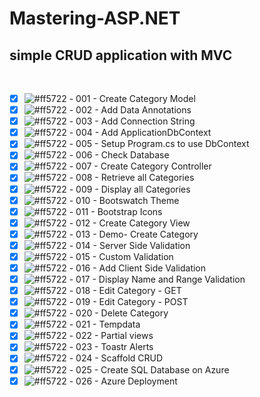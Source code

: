 # Mastering-ASP.NET
## simple CRUD application with MVC

<br>

- [x] ![#ff5722](https://via.placeholder.com/12/ff5722/000000?text=+)  - 001 - Create Category Model
- [x] ![#ff5722](https://via.placeholder.com/12/ff5722/000000?text=+)  - 002 - Add Data Annotations
- [x] ![#ff5722](https://via.placeholder.com/12/ff5722/000000?text=+)  - 003 - Add Connection String
- [x] ![#ff5722](https://via.placeholder.com/12/ff5722/000000?text=+)  - 004 - Add ApplicationDbContext
- [x] ![#ff5722](https://via.placeholder.com/12/ff5722/000000?text=+)  - 005 - Setup Program.cs to use DbContext
- [x] ![#ff5722](https://via.placeholder.com/12/ff5722/000000?text=+)  - 006 - Check Database
- [x] ![#ff5722](https://via.placeholder.com/12/ff5722/000000?text=+)  - 007 - Create Category Controller
- [x] ![#ff5722](https://via.placeholder.com/12/ff5722/000000?text=+)  - 008 - Retrieve all Categories 
- [X] ![#ff5722](https://via.placeholder.com/12/ff5722/000000?text=+)  - 009 - Display all Categories
- [x] ![#ff5722](https://via.placeholder.com/12/ff5722/000000?text=+)  - 010 - Bootswatch Theme
- [x] ![#ff5722](https://via.placeholder.com/12/ff5722/000000?text=+)  - 011 - Bootstrap Icons
- [x] ![#ff5722](https://via.placeholder.com/12/ff5722/000000?text=+)  - 012 - Create Category View
- [x] ![#ff5722](https://via.placeholder.com/12/ff5722/000000?text=+)  - 013 - Demo- Create Category 
- [x] ![#ff5722](https://via.placeholder.com/12/ff5722/000000?text=+)  - 014 - Server Side Validation
- [x] ![#ff5722](https://via.placeholder.com/12/ff5722/000000?text=+)  - 015 - Custom Validation
- [x] ![#ff5722](https://via.placeholder.com/12/ff5722/000000?text=+)  - 016 - Add Client Side Validation
- [x] ![#ff5722](https://via.placeholder.com/12/ff5722/000000?text=+)  - 017 - Display Name and Range Validation
- [x] ![#ff5722](https://via.placeholder.com/12/ff5722/000000?text=+)  - 018 - Edit Category - GET
- [x] ![#ff5722](https://via.placeholder.com/12/ff5722/000000?text=+)  - 019 - Edit Category - POST
- [x] ![#ff5722](https://via.placeholder.com/12/ff5722/000000?text=+)  - 020 - Delete Category
- [x] ![#ff5722](https://via.placeholder.com/12/ff5722/000000?text=+)  - 021 - Tempdata
- [x] ![#ff5722](https://via.placeholder.com/12/ff5722/000000?text=+)  - 022 - Partial views
- [x] ![#ff5722](https://via.placeholder.com/12/ff5722/000000?text=+)  - 023 - Toastr Alerts
- [x] ![#ff5722](https://via.placeholder.com/12/ff5722/000000?text=+)  - 024 - Scaffold CRUD
- [x] ![#ff5722](https://via.placeholder.com/12/ff5722/000000?text=+)  - 025 - Create SQL Database on Azure
- [x] ![#ff5722](https://via.placeholder.com/12/ff5722/000000?text=+)  - 026 - Azure Deployment
